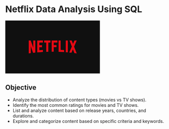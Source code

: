 # Netflix Data Analysis Using SQL

![Netflix Logo](https://github.com/Jayanth-Babu/netflix_data_analysis/blob/main/Logo.png)

## Objective
* Analyze the distribution of content types (movies vs TV shows).
* Identify the most common ratings for movies and TV shows.
* List and analyze content based on release years, countries, and durations.
* Explore and categorize content based on specific criteria and keywords.
